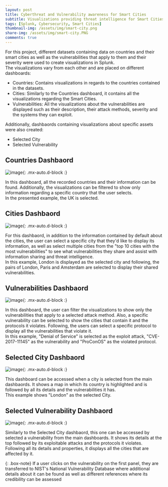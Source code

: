 ```yaml
---
layout: post
title: Cyberthreat and Vulnerability awareness for Smart Cities
subtitle: Visualizations providing threat intelligence for Smart Cities
tags: [Splunk, Cybersecurity, Smart Cities]
thumbnail-img: /assets/img/smart-city.png
share-img: /assets/img/smart-city.PNG
comments: true
---
```


For this project, different datasets containing data on countries and their smart cities as well as the vulnerabilities that apply to them and their severity were used to create visualizations in Splunk.  
The visualizations vary from each other and are placed on different dashboards:
* Countries: Contains visualizations in regards to the countries contained in the datasets.
* Cities: Similarly to the Countries dashboard, it contains all the visualizations regarding the Smart Cities.
* Vulnerabilities: All the visualizations about the vulnerabilities are displayed such as their description, their attack methods, severity and the systems they can exploit.

Additionally, dashbaords containing visualizations about specific assets were also created:
* Selected City
* Selected Vulnerability

## Countries Dashbaord

![image](/assets/img/fullscreen-countries.png){: .mx-auto.d-block :}

In this dashboard, all the recorded countries and their information can be found. Additionally, the visualizations can be filtered to show only information regarding a specific country that the user selects.  
In the presented example, the UK is selected.


## Cities Dashbaord

![image](/assets/img/fullscreen-cities.png){: .mx-auto.d-block :}

For this dashbaord, in addition to the information contained by default about the cities, the user can select a specific city that they'd like to display its information, as well as select multiple cities from the "top 10 cities with the most vulnerabilities" to see what vulnerabilities they share and assist with information sharing and threat intelligence.  
In this example, London is displayed as the selected city and following, the pairs of London, Paris and Amsterdam are selected to display their shared vulnerabilities.


## Vulnerabilities Dashbaord

![image](/assets/img/fullscreen-vulns.png){: .mx-auto.d-block :}

In this dashboard, the user can filter the visualizations to show only the vulnerabilities that apply to a selected attack method. Also, a specific vulnerability can be selected to show the cities that contain it and the protocols it violates. Following, the users can select a specific protocol to display all the vulnerabilities that violate it.  
In this example, "Denial of Service" is selected as the exploit attack,  "CVE-2017-11145" as the vulnerability and "ProConOS" as the violated protocol.


## Selected City Dashbaord

![image](/assets/img/fullscreen-selected-city.png){: .mx-auto.d-block :}

This dashboard can be accessed when a city is selected from the main dashbaords. It shows a map in which its country is highlighted and is followed by all its details and the vulnerabilities it has.  
This example shows "London" as the selected City.


## Selected Vulnerability Dashbaord

![image](/assets/img/fullscreen-selected-vuln.png){: .mx-auto.d-block :}

Similarly to the Selected City dashbaord, this one can be accessed by selected a vulnerability from the main dashboards. It shows its details at the top followed by its exploitable attacks and the protocols it violates. Following all its details and properties, it displays all the cities that are affected by it.

{: .box-note}
If a user clicks on the vulnerability on the first panel, they are transferred to NIST's National Vulnerability Database where additional details about it can be found as well as different references where its credibility can be assessed

